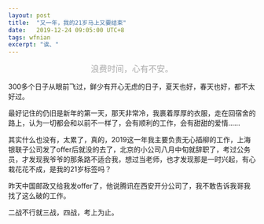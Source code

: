 ```yaml
---
layout: post
title:  "又一年，我的21岁马上又要结束"
date:   2019-12-24 09:05:00 UTC+8   
tags: wfnian
excerpt: "诶、"
---
```




<div style="text-align: center;font-size: 1.2em;color: #AAA;">浪费时间，心有不安。</div>

300多个日子从眼前飞过，鲜少有开心无虑的日子，夏天也好，春天也好，都不太好过。

最好记住的仍旧是新年的第一天，那天非常冷，我裹着厚厚的衣服，走在回宿舍的路上，认为一切都会和以前不一样了，会有顺利的工作，会有甜甜的爱情……

其实什么也没有，太累了，真的，2019这一年我主要负责无心插柳的工作，上海银联子公司发了offer后就没的去了，北京的小公司八月中旬就辞职了，考过公务员，才发现我爷爷的那条路不适合我，想过当老师，也才发现那是一时兴起，有心栽花花不成，是我的21岁标签吗？

昨天中国邮政又给我发offer了，他说腾讯在西安开分公司了，我不敢告诉我哥我找了这么破的工作。

二战不行就三战，四战，考上为止。